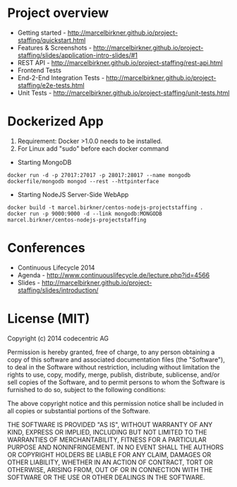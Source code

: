 # Project overview

- Getting started - http://marcelbirkner.github.io/project-staffing/quickstart.html
- Features & Screenshots - http://marcelbirkner.github.io/project-staffing/slides/application-intro-slides/#1
- REST API - http://marcelbirkner.github.io/project-staffing/rest-api.html
- Frontend Tests
 - End-2-End Integration Tests - http://marcelbirkner.github.io/project-staffing/e2e-tests.html
 - Unit Tests - http://marcelbirkner.github.io/project-staffing/unit-tests.html

# Dockerized App

1. Requirement: Docker >1.0.0 needs to be installed.
2. For Linux add "sudo" before each docker command

- Starting MongoDB

```
docker run -d -p 27017:27017 -p 28017:28017 --name mongodb dockerfile/mongodb mongod --rest --httpinterface
```

- Starting NodeJS Server-Side WebApp

```
docker build -t marcel.birkner/centos-nodejs-projectstaffing .
docker run -p 9000:9000 -d --link mongodb:MONGODB marcel.birkner/centos-nodejs-projectstaffing
```

# Conferences

- Continuous Lifecycle 2014 
 - Agenda - http://www.continuouslifecycle.de/lecture.php?id=4566
 - Slides - http://marcelbirkner.github.io/project-staffing/slides/introduction/
 
# License (MIT)

Copyright (c) 2014 codecentric AG

Permission is hereby granted, free of charge, to any person obtaining a copy of this software and associated documentation files (the "Software"), to deal in the Software without restriction, including without limitation the rights to use, copy, modify, merge, publish, distribute, sublicense, and/or sell copies of the Software, and to permit persons to whom the Software is furnished to do so, subject to the following conditions:

The above copyright notice and this permission notice shall be included in all copies or substantial portions of the Software.

THE SOFTWARE IS PROVIDED "AS IS", WITHOUT WARRANTY OF ANY KIND, EXPRESS OR IMPLIED, INCLUDING BUT NOT LIMITED TO THE WARRANTIES OF MERCHANTABILITY, FITNESS FOR A PARTICULAR PURPOSE AND NONINFRINGEMENT. IN NO EVENT SHALL THE AUTHORS OR COPYRIGHT HOLDERS BE LIABLE FOR ANY CLAIM, DAMAGES OR OTHER LIABILITY, WHETHER IN AN ACTION OF CONTRACT, TORT OR OTHERWISE, ARISING FROM, OUT OF OR IN CONNECTION WITH THE SOFTWARE OR THE USE OR OTHER DEALINGS IN THE SOFTWARE.
